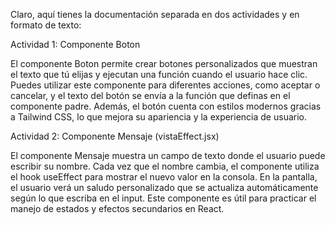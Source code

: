 Claro, aquí tienes la documentación separada en dos actividades y en formato de texto:

Actividad 1: Componente Boton

El componente Boton permite crear botones personalizados que muestran el texto que tú elijas y ejecutan una función cuando el usuario hace clic. Puedes utilizar este componente para diferentes acciones, como aceptar o cancelar, y el texto del botón se envía a la función que definas en el componente padre. Además, el botón cuenta con estilos modernos gracias a Tailwind CSS, lo que mejora su apariencia y la experiencia de usuario.

Actividad 2: Componente Mensaje (vistaEffect.jsx)

El componente Mensaje muestra un campo de texto donde el usuario puede escribir su nombre. Cada vez que el nombre cambia, el componente utiliza el hook useEffect para mostrar el nuevo valor en la consola. En la pantalla, el usuario verá un saludo personalizado que se actualiza automáticamente según lo que escriba en el input. Este componente es útil para practicar el manejo de estados y efectos secundarios en React.